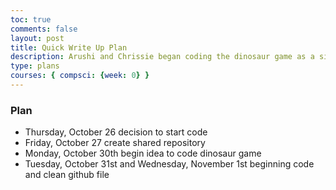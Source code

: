 ```yaml
---
toc: true
comments: false
layout: post
title: Quick Write Up Plan
description: Arushi and Chrissie began coding the dinosaur game as a side project to Chrissie's cookies so they can showcase their coding skills.
type: plans
courses: { compsci: {week: 0} }
---
```


### Plan
- Thursday, October 26 decision to start code
- Friday, October 27 create shared repository
- Monday, October 30th begin idea to code dinosaur game
- Tuesday, October 31st and Wednesday, November 1st beginning code and clean github file

